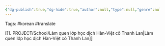 ```yaml
---
{"dg-publish":true,"dg-hide":true,"author":null,"type":null,"genre":null,"word-count":null,"tags":null,"title":"한국어 - 베트남 번역","permalink":"/1-project/school/wonkwang-university//","hide":true,"dgPassFrontmatter":true}
---
```


Tags: #korean #translate 

[[1. PROJECT/School/Làm quen lớp học dịch Hàn-Việt cô Thanh Lan\|Làm quen lớp học dịch Hàn-Việt cô Thanh Lan]]